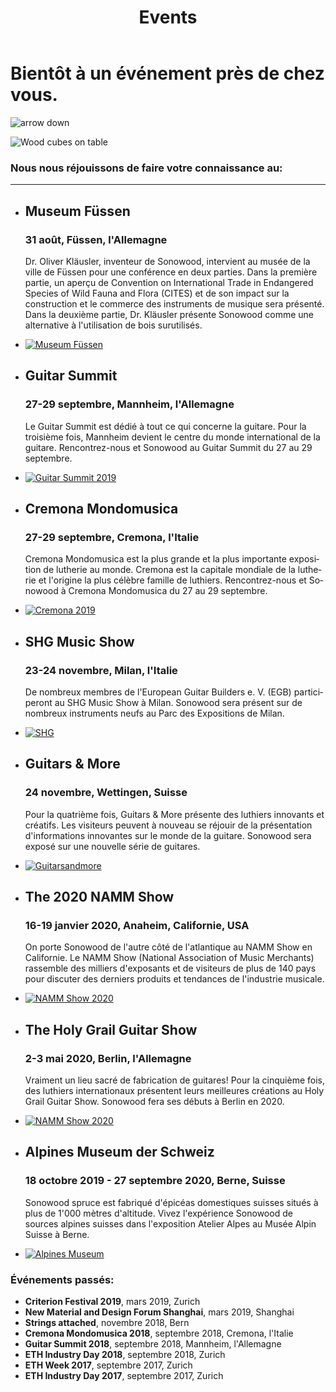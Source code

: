 ﻿---
lang: fr
title: 'Events'
order: 7
---

<div class="full-width-kenburns">
<div class="wrap-bg-image">

# Bientôt à un événement près de chez vous.

![arrow down](/assets/images/arrow-d-white.svg)

</div>
<img srcset="/assets/images/event_cover_cubestower_2x.jpg"
     src="/assets/images/event_cover_cubestower.jpg" alt="Wood cubes on table">
</div>

<div class="full-width">
<div class="wrap -cols2">

### Nous nous réjouissons de faire votre connaissance au:

---
- ## Museum Füssen

  ### 31 août, Füssen, l'Allemagne

  Dr. Oliver Kläusler, inventeur de Sonowood, intervient au musée de la ville de Füssen pour une conférence en deux parties. Dans la première partie, un aperçu de Convention on International Trade in Endangered Species of Wild Fauna and Flora (CITES) et de son impact sur la construction et le commerce des instruments de musique sera présenté. Dans la deuxième partie, Dr. Kläusler présente Sonowood comme une alternative à l'utilisation de bois surutilisés.

- <a href="https://www.stadt-fuessen.de/museum.html" target="_blank">![Museum Füssen](/assets/images/Füssen.png)</a>

</div>
</div>

<div class="full-width-grey">
<div class="wrap -cols2">

- ## Guitar Summit

  ### 27-29 septembre, Mannheim, l'Allemagne

  Le Guitar Summit est dédié à tout ce qui concerne la guitare. Pour la troisième fois, Mannheim devient le centre du monde international de la guitare. Rencontrez-nous et Sonowood au Guitar Summit du 27 au 29 septembre.

- <a href="https://www.guitarsummit.de" target="_blank">![Guitar Summit 2019](/assets/images/event_201909_guitarsummit.jpg)</a>

</div>
</div>

<div class="full-width">
<div class="wrap -cols2">

- ## Cremona Mondomusica
  ### 27-29 septembre, Cremona, l'Italie

  Cremona Mondomusica est la plus grande et la plus importante exposition de lutherie au monde. Cremona est la capitale mondiale de la lutherie et l'origine la plus célèbre famille de luthiers. Rencontrez-nous et Sonowood à Cremona Mondomusica du 27 au 29 septembre.

- <a href="http://www.cremonamusica.com" target="_blank">![Cremona 2019](/assets/images/event_201909_cremona.png)</a>

</div>
</div>

<div class="full-width-grey">
<div class="wrap -cols2">

- ## SHG Music Show
  ### 23-24 novembre, Milan, l'Italie

  De nombreux membres de l'European Guitar Builders e. V. (EGB) participeront au SHG Music Show à Milan. Sonowood sera présent sur de nombreux instruments neufs au Parc des Expositions de Milan. 

- <a href="https://www.facebook.com/SHGMusicShowMilano/" target="_blank">![SHG](/assets/images/events_shg.png)</a>

</div>
</div>

<div class="full-width">
<div class="wrap -cols2">

- ## Guitars & More
  ### 24 novembre, Wettingen, Suisse

  Pour la quatrième fois, Guitars & More présente des luthiers innovants et créatifs. Les visiteurs peuvent à nouveau se réjouir de la présentation d'informations innovantes sur le monde de la guitare. Sonowood sera exposé sur une nouvelle série de guitares.

- <a href="https://www.guitarsandmore.ch/welcome/index.html" target="_blank">![Guitarsandmore](/assets/images/events_guitarsandmore.jpg)</a>

</div>
</div>

<div class="full-width-grey">
<div class="wrap -cols2">

- ## The 2020 NAMM Show
  ### 16-19 janvier 2020, Anaheim, Californie, USA

     On porte Sonowood de l'autre côté de l'atlantique au NAMM Show en Californie. Le NAMM Show (National Association of Music Merchants) rassemble des milliers d'exposants et de visiteurs de plus de 140 pays pour discuter des derniers produits et tendances de l'industrie musicale.  

- <a href="https://www.namm.org/thenammshow/2020/attend/" target="_blank">![NAMM Show 2020](/assets/images/events_namm2020.jpg)</a>

</div>
</div>

<div class="full-width">
<div class="wrap -cols2">

- ## The Holy Grail Guitar Show 
  ### 2-3 mai 2020, Berlin, l'Allemagne

   Vraiment un lieu sacré de fabrication de guitares! Pour la cinquième fois, des luthiers internationaux présentent leurs meilleures créations au Holy Grail Guitar Show. Sonowood fera ses débuts à Berlin en 2020.

- <a href="https://www.holygrailguitarshow.com/" target="_blank">![NAMM Show 2020](/assets/images/events_holygrail.png)</a>

</div>
</div>

<div class="full-width-grey">
<div class="wrap -cols2">

- ## Alpines Museum der Schweiz
  ### 18 octobre 2019 - 27 septembre 2020, Berne, Suisse

  Sonowood spruce est fabriqué d'épicéas domestiques suisses situés à plus de 1'000 mètres d'altitude. Vivez l'expérience Sonowood de sources alpines suisses dans l'exposition Atelier Alpes au Musée Alpin Suisse à Berne. 

- <a href="https://www.alpinesmuseum.ch/de/ausstellungen/werkstatt-alpen" target="_blank">![Alpines Museum](/assets/images/AlpinesMuseum.jpg)</a>

</div>
</div>

<div class="full-width-grey">
<div class="wrap -center">

### Événements passés:

  - **Criterion Festival 2019**, mars 2019, Zurich
  - **New Material and Design Forum Shanghai**, mars 2019, Shanghai
  - **Strings attached**, novembre 2018, Bern
  - **Cremona Mondomusica 2018**, septembre 2018, Cremona, l'Italie
  - **Guitar Summit 2018**, septembre 2018, Mannheim, l'Allemagne
  - **ETH Industry Day 2018**, septembre 2018, Zurich
  - **ETH Week 2017**, septembre 2017, Zurich
  - **ETH Industry Day 2017**, septembre 2017, Zurich

</div>
</div>
